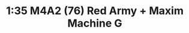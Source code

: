 ---
layout: product
title: "1:35 M4A2 (76) Red Army + Maxim Machine G"
price: "6300" 
desc: "Maketa"
img_path: "/assets/img/DRA9154.webp"
brand: "Dragon"
available: false
special_offer: false
new: false
soon: false
cat: "010000"
subcat: "010600"
subsubcat: "0N/A"
sifra: "DRA9154"
popular: false
spec: false
---